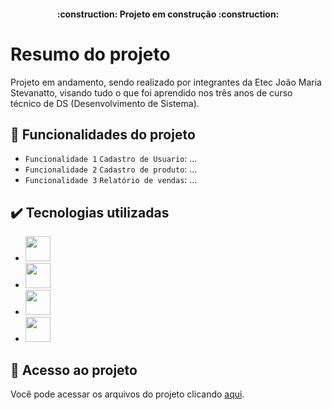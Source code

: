 <h4 align="center"> 
    :construction:  Projeto em construção  :construction:
</h4>

# Resumo do projeto
Projeto em andamento, sendo realizado por integrantes da Etec João Maria Stevanatto, visando tudo o que foi aprendido nos três anos de curso técnico de DS (Desenvolvimento de Sistema).

## 🔨 Funcionalidades do projeto

- `Funcionalidade 1` `Cadastro de Usuario`: ...
- `Funcionalidade 2` `Cadastro de produto`: ...
- `Funcionalidade 3` `Relatório de vendas`: ...

## ✔️ Tecnologias utilizadas

- <img src="https://cdn.jsdelivr.net/gh/devicons/devicon/icons/html5/html5-plain-wordmark.svg" width="40" height="40"/>
- <img src="https://cdn.jsdelivr.net/gh/devicons/devicon/icons/css3/css3-plain-wordmark.svg" width="40" height="40"/>
- <img src="https://cdn.jsdelivr.net/gh/devicons/devicon/icons/php/php-plain.svg" width="40" height="40"/>
- <img src="https://cdn.jsdelivr.net/gh/devicons/devicon/icons/javascript/javascript-plain.svg" width="40" height="40"/>
          
## 📁 Acesso ao projeto
Você pode acessar os arquivos do projeto clicando [aqui](https://github.com/mat1135/Ecommerce-Tcc.git).
